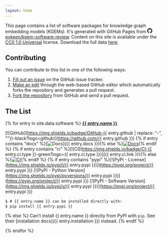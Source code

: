 ```yaml
---
layout: home
---
```

This page contains a list of software packages for knowledge graph embedding models (KGEMs). It's generated with GitHub
Pages from <a href="https://github.com/pykeen/kgem-software-review"><img alt="GitHub logo"
src="img/github-icon.svg" width="16" height="16" /> pykeen/kgem-software-review</a>. Content on this site
is available under the [CC0 1.0 Universal](https://github.com/pykeen/kgem-software-review/blob/main/LICENSE)
license. Download the full data
[here](https://raw.githubusercontent.com/pykeen/kgem-software-review/main/_data/software.yml).

## Contributing

You can contribute to this list in one of the following ways:

1. [Fill out an issue](https://github.com/pykeen/kgem-software-review/issues/new?assignees=cthoyt&labels=enhancement&template=new-software-package.md&title=) on the GitHub issue tracker.
2. [Make an edit](https://github.com/pykeen/kgem-software-review/edit/main/_data/software.yml) through the web-based GitHub editor which automatically forks the repository and generates a pull request.
3. [Fork the repository](https://github.com/pykeen/kgem-software-review/) from GitHub and send a pull request.

## The List

{% for entry in site.data.software %}
<strong><a href="{% if entry.homepage %}{{ entry.homepage }}{% else %}https://github.com/{{ entry.github }}{% endif %}">{{ entry.name }}</a></strong>

[![GitHub](https://img.shields.io/badge/GitHub-{{ entry.github | replace: "-", ""}}-black?logo=github)](https://github.com/{{ entry.github }})
{% if entry contains "docs" %}[![Docs](https://img.shields.io/badge/Docs-available-green?logo=gitbook)]({{ entry.docs }}){% else %}[![Docs](https://img.shields.io/badge/Docs-missing-red?logo=gitbook)](){% endif %}
{% if entry contains "ci" %}[![CI](https://img.shields.io/badge/CI-{{ entry.ci.type }}-green?logo={{ entry.ci.type }})]({{ entry.ci.link }}){% else %}[![CI](https://img.shields.io/badge/CI-missing-red)](){% endif %}
{% if entry contains "pypi" %}[![PyPI - License](https://img.shields.io/pypi/l/{{ entry.pypi }})](https://pypi.org/project/{{ entry.pypi }})
[![PyPI - Python Version](https://img.shields.io/pypi/pyversions/{{ entry.pypi }})](https://pypi.org/project/{{ entry.pypi }})
[![PyPI - Software Version](https://img.shields.io/pypi/v/{{ entry.pypi }})](https://pypi.org/project/{{ entry.pypi }})

```shell
$ # {{ entry.name }} can be installed directly with:
$ pip install {{ entry.pypi }}
```
{% else %}
Can't install {{ entry.name }} directly from PyPI with `pip`. See their [installation docs]({{ entry.installation }}) instead.
{% endif %}

{% endfor %}
